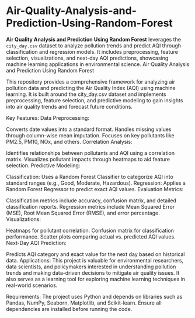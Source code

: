 # Air-Quality-Analysis-and-Prediction-Using-Random-Forest
**Air Quality Analysis and Prediction Using Random Forest** leverages the `city_day.csv` dataset to analyze pollution trends and predict AQI through classification and regression models. It includes preprocessing, feature selection, visualizations, and next-day AQI predictions, showcasing machine learning applications in environmental science.
Air Quality Analysis and Prediction Using Random Forest

This repository provides a comprehensive framework for analyzing air pollution data and predicting the Air Quality Index (AQI) using machine learning. It is built around the city_day.csv dataset and implements preprocessing, feature selection, and predictive modeling to gain insights into air quality trends and forecast future conditions.

Key Features:
Data Preprocessing:

Converts date values into a standard format.
Handles missing values through column-wise mean imputation.
Focuses on key pollutants like PM2.5, PM10, NOx, and others.
Correlation Analysis:

Identifies relationships between pollutants and AQI using a correlation matrix.
Visualizes pollutant impacts through heatmaps to aid feature selection.
Predictive Modeling:

Classification: Uses a Random Forest Classifier to categorize AQI into standard ranges (e.g., Good, Moderate, Hazardous).
Regression: Applies a Random Forest Regressor to predict exact AQI values.
Evaluation Metrics:

Classification metrics include accuracy, confusion matrix, and detailed classification reports.
Regression metrics include Mean Squared Error (MSE), Root Mean Squared Error (RMSE), and error percentage.
Visualizations:

Heatmaps for pollutant correlation.
Confusion matrix for classification performance.
Scatter plots comparing actual vs. predicted AQI values.
Next-Day AQI Prediction:

Predicts AQI category and exact value for the next day based on historical data.
Applications:
This project is valuable for environmental researchers, data scientists, and policymakers interested in understanding pollution trends and making data-driven decisions to mitigate air quality issues. It also serves as a learning tool for exploring machine learning techniques in real-world scenarios.

Requirements:
The project uses Python and depends on libraries such as Pandas, NumPy, Seaborn, Matplotlib, and Scikit-learn. Ensure all dependencies are installed before running the code.

